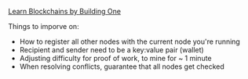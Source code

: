 [Learn Blockchains by Building One](https://hackernoon.com/learn-blockchains-by-building-one-117428612f46)

Things to imporve on:

- How to register all other nodes with the current node you're running
- Recipient and sender need to be a key:value pair (wallet)
- Adjusting difficulty for proof of work, to mine for ~ 1 minute
- When resolving conflicts, guarantee  that all nodes get checked